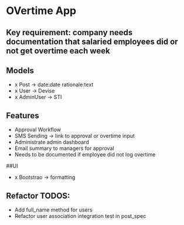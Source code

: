 # OVertime App

## Key requirement: company needs documentation that salaried employees did or not get overtime each week

## Models
- x Post      -> date:date rationale:text
- x User      -> Devise
- x AdminUser -> STI

## Features
- Approval Workflow
- SMS Sending -> link to approval or overtime input
- Administrate admin dashboard
- Email summary to managers for approval
- Needs to be documented if employee did not log overtime

##UI
- x Bootstrao -> formatting

## Refactor TODOS:
- Add full_name method for users
- Refactor user association integration test in post_spec

